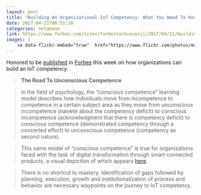 ```yaml
---
layout: post
title: "Building An Organizational IoT Competency: What You Need To Know"
date: 2017-04-21T06:51:10
categories: notabene
link: https://www.forbes.com/sites/forbestechcouncil/2017/04/21/building-an-organizational-iot-competency-what-you-need-to-know/#400187193cf7
images: |
    <a data-flickr-embed="true"  href="https://www.flickr.com/photos/markbenson/34147047696/in/dateposted-public/" title="The Road to Organizational IoT Competence"><img src="https://c1.staticflickr.com/3/2831/34147047696_db3e09400c_b.jpg" width="1024" height="701" alt="The Road to Organizational IoT Competence"></a><script async src="//embedr.flickr.com/assets/client-code.js" charset="utf-8"></script>
---
```


Honored to be [published][ln1] in [Forbes][ln2] this week on how organizations can build an IoT competency.

> **The Road To Unconscious Competence**

> In the field of psychology, the “conscious competence” learning model  describes how individuals move from incompetence to competence in a certain subject area as they move from unconscious incompetence (naiveté about the competency deficit) to conscious incompetence (acknowledgment that there is competency deficit) to conscious competence (demonstrated competency through a concerted effort) to unconscious competence (competency as second nature).

> This same model of “conscious competence” is true for organizations faced with the task of digital transformation through smart connected products, a visual depiction of which appears [here][ln3].

> There is no shortcut to mastery. Identification of gaps followed by planning, execution, growth and institutionalization of process and behavior are necessary waypoints on the journey to IoT competency.

[ln1]: https://www.forbes.com/sites/forbestechcouncil/2017/04/21/building-an-organizational-iot-competency-what-you-need-to-know/
[ln2]: https://www.forbes.com
[ln3]: /images/conscious_learning_model_for_orgaizations.png

